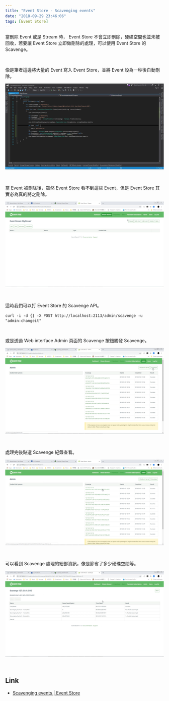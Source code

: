 ```yaml
---
title: "Event Store - Scavenging events"
date: "2018-09-29 23:46:06"
tags: [Event Store]
---
```



當刪除 Event 或是 Stream 時， Event Store 不會立即刪除，硬碟空間也並未被回收，若要讓 Event Store 立即做刪除的處理，可以使用 Event Store 的 Scavenge。   

<!-- More -->

<br/>


像是筆者這邊將大量的 Event 寫入 Event Store，並將 Event 設為一秒後自動刪除。  

![1.png](1.png)
 
<br/>


當 Event 被刪除後，雖然 Event Store 看不到這些 Event，但是 Event Store 其實必為真的將之刪除。  

![2.png](2.png)
 
<br/>


這時我們可以打 Event Store 的 Scavenge API。  

    curl -i -d {} -X POST http://localhost:2113/admin/scavenge -u "admin:changeit"

<br/>


或是透過 Web interface Admin 頁面的 Scavenge 按鈕觸發 Scavenge。  

![3.png](3.png)
 
<br/>


處理完後點選 Scavenge 紀錄查看。  

![4.png](4.png)
 
<br/>


可以看到 Scavenge 處理的細部資訊，像是節省了多少硬碟空間等。  

![5.png](5.png)
 
<br/>


Link
----
* [Scavenging events | Event Store](https://eventstore.org/docs/server/scavenging/index.html?tabs=tabid-8)
